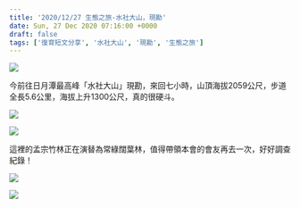 ```yaml
---
title: '2020/12/27 生態之旅-水社大山，現勘'
date: Sun, 27 Dec 2020 07:16:00 +0000
draft: false
tags: ['復育短文分享', '水社大山', '現勘', '生態之旅']
---
```


![](https://www.reforestation.tw/wp-content/uploads/2021/01/133919210_3950535274966083_958109893830007704_n.jpg)

今前往日月潭最高峰「水社大山」現勘，來回七小時，山頂海拔2059公尺，步道全長5.6公里，海拔上升1300公尺，真的很硬斗。

![](https://www.reforestation.tw/wp-content/uploads/2021/01/132150287_3950535271632750_8724909226405792959_n.jpg)

![](https://www.reforestation.tw/wp-content/uploads/2021/01/132801546_3950535841632693_2717007348898738147_n.jpg)

這裡的孟宗竹林正在演替為常綠闊葉林，值得帶領本會的會友再去一次，好好調查紀錄！

![](https://www.reforestation.tw/wp-content/uploads/2021/01/133131815_3950535541632723_8696147996045531705_n.jpg)

![](https://www.reforestation.tw/wp-content/uploads/2021/01/133354723_3950535528299391_3672245200633467369_n.jpg)